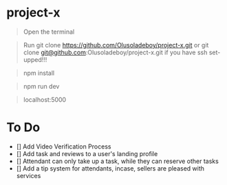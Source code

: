 # project-x

> Open the terminal

> Run git clone https://github.com/Olusoladeboy/project-x.git or git clone git@github.com:Olusoladeboy/project-x.git if you have ssh set-upped!!!

> npm install

> npm run dev

> localhost:5000

# To Do

- [] Add Video Verification Process
- [] Add task and reviews to a user's landing profile
- [] Attendant can only take up a task, while they can reserve other tasks
- [] Add a tip system for attendants, incase, sellers are pleased with services
